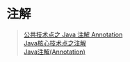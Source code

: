 # 注解

> [公共技术点之 Java 注解 Annotation](http://www.codekk.com/blogs/detail/54cfab086c4761e5001b253b)  
> [Java核心技术点之注解](http://www.jianshu.com/p/8673bc2d5dec)  
> [Java注解(Annotation)](http://gityuan.com/2016/01/23/java-annotation/)  